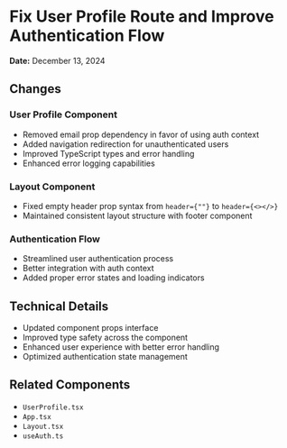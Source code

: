 # Fix User Profile Route and Improve Authentication Flow

**Date:** December 13, 2024

## Changes

### User Profile Component

- Removed email prop dependency in favor of using auth context
- Added navigation redirection for unauthenticated users
- Improved TypeScript types and error handling
- Enhanced error logging capabilities

### Layout Component

- Fixed empty header prop syntax from `header={""}` to `header={<></>}`
- Maintained consistent layout structure with footer component

### Authentication Flow

- Streamlined user authentication process
- Better integration with auth context
- Added proper error states and loading indicators

## Technical Details

- Updated component props interface
- Improved type safety across the component
- Enhanced user experience with better error handling
- Optimized authentication state management

## Related Components

- `UserProfile.tsx`
- `App.tsx`
- `Layout.tsx`
- `useAuth.ts`
